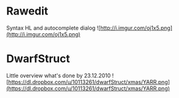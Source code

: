# Rawedit #

Syntax HL and autocomplete dialog
![http://i.imgur.com/oj1x5.png](http://i.imgur.com/oj1x5.png)

# DwarfStruct #
Little overview what's done by 23.12.2010
![https://dl.dropbox.com/u/10113261/dwarfStruct/xmas/YARR.png](https://dl.dropbox.com/u/10113261/dwarfStruct/xmas/YARR.png)